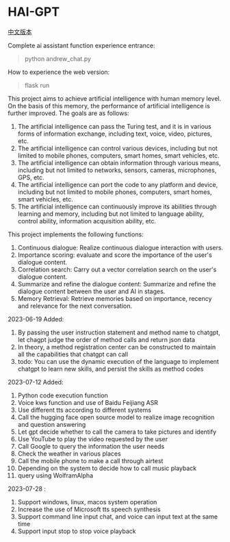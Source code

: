 # HAI-GPT
[中文版本](README.md)

Complete ai assistant function experience entrance:
> python andrew_chat.py

How to experience the web version:
> flask run

This project aims to achieve artificial intelligence with human memory level. On the basis of this memory, the performance of artificial intelligence is further improved. The goals are as follows:
1. The artificial intelligence can pass the Turing test, and it is in various forms of information exchange, including text, voice, video, pictures, etc.
2. The artificial intelligence can control various devices, including but not limited to mobile phones, computers, smart homes, smart vehicles, etc.
3. The artificial intelligence can obtain information through various means, including but not limited to networks, sensors, cameras, microphones, GPS, etc.
4. The artificial intelligence can port the code to any platform and device, including but not limited to mobile phones, computers, smart homes, smart vehicles, etc.
5. The artificial intelligence can continuously improve its abilities through learning and memory, including but not limited to language ability, control ability, information acquisition ability, etc.

This project implements the following functions:

1. Continuous dialogue: Realize continuous dialogue interaction with users.
2. Importance scoring: evaluate and score the importance of the user's dialogue content.
3. Correlation search: Carry out a vector correlation search on the user's dialogue content.
4. Summarize and refine the dialogue content: Summarize and refine the dialogue content between the user and AI in stages.
5. Memory Retrieval: Retrieve memories based on importance, recency and relevance for the next conversation.

2023-06-19 Added:
1. By passing the user instruction statement and method name to chatgpt, let chagpt judge the order of method calls and return json data
2. In theory, a method registration center can be constructed to maintain all the capabilities that chatgpt can call  
3. todo: You can use the dynamic execution of the language to implement chatgpt to learn new skills, and persist the skills as method codes

2023-07-12 Added:
1. Python code execution function
2. Voice kws function and use of Baidu Feijiang ASR
3. Use different tts according to different systems
4. Call the hugging face open source model to realize image recognition and question answering
5. Let gpt decide whether to call the camera to take pictures and identify
6. Use YouTube to play the video requested by the user
7. Call Google to query the information the user needs
8. Check the weather in various places
9. Call the mobile phone to make a call through airtest
10. Depending on the system to decide how to call music playback
11. query using WolframAlpha

2023-07-28 :
1. Support windows, linux, macos system operation
2. Increase the use of Microsoft tts speech synthesis
3. Support command line input chat, and voice can input text at the same time
4. Support input stop to stop voice playback